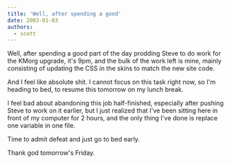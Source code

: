 ```yaml
---
title: 'Well, after spending a good'
date: 2003-01-03
authors:
  - scott
---
```


Well, after spending a good part of the day prodding Steve to do work for the KMorg upgrade, it's 9pm, and the bulk of the work left is mine, mainly consisting of updating the CSS in the skins to match the new site code.

And I feel like absolute shit. I cannot focus on this task right now, so I'm heading to bed, to resume this tomorrow on my lunch break.

I feel bad about abandoning this job half-finished, especially after pushing Steve to work on it earlier, but I just realized that I've been sitting here in front of my computer for 2 hours, and the only thing I've done is replace one variable in one file.

Time to admit defeat and just go to bed early.

Thank god tomorrow's Friday.
